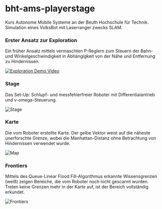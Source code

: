 bht-ams-playerstage
===================

Kurs Autonome Mobile Systeme an der Beuth Hochschule für Technik. Simulation eines VolksBot mit Laserranger zwecks SLAM.

### Erster Ansatz zur Exploration ###

Ein früher Ansatz mittels vermaschten P-Reglern zum Steuern der Bahn- und Winkelgeschwindigkeit in Abhängigkeit von der Nähe und Entfernung zu Hindernissen.

[![Exploration Demo Video](http://img.youtube.com/vi/eAbF3QBGwzA/0.jpg)](http://www.youtube.com/watch?v=eAbF3QBGwzA)

### Stage ###

Das Set-Up: Schlupf- und messfehlerfreier Roboter mit Differentialantrieb und v-omega-Steuerung.

![Stage](https://raw.github.com/sunsided/bht-ams-playerstage/feature/frontiers-1/images/frontiers-1/stage.png)

### Karte ###

Die vom Roboter erstellte Karte. Der gelbe Vektor weist auf die näheste unerforschte Grenze, wobei die Manhattan-Distanz ohne Betrachtung von Hindernissen verwendet wurde.

![Map](https://raw.github.com/sunsided/bht-ams-playerstage/feature/frontiers-1/images/frontiers-1/map.png)

### Frontiers ###

Mittels des Queue-Linear Flood Fill-Algorithmus erkannte Wissensgrenzen (weiß) zeigen Bereiche, die vom Roboter noch nicht gescannt wurden. Treten keine Grenzen mehr in der Karte auf, ist der Bereich vollständig erkundet.

![Frontiers](https://raw.github.com/sunsided/bht-ams-playerstage/feature/frontiers-1/images/frontiers-1/frontiers.png)
